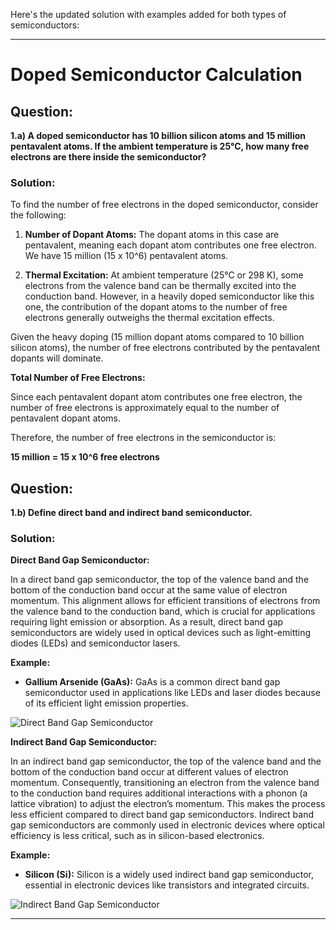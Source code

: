 Here's the updated solution with examples added for both types of semiconductors:

---

# Doped Semiconductor Calculation

## Question:

**1.a) A doped semiconductor has 10 billion silicon atoms and 15 million pentavalent atoms. If the ambient temperature is 25°C, how many free electrons are there inside the semiconductor?**

### Solution:

To find the number of free electrons in the doped semiconductor, consider the following:

1. **Number of Dopant Atoms:** The dopant atoms in this case are pentavalent, meaning each dopant atom contributes one free electron. We have 15 million (15 x 10^6) pentavalent atoms.

2. **Thermal Excitation:** At ambient temperature (25°C or 298 K), some electrons from the valence band can be thermally excited into the conduction band. However, in a heavily doped semiconductor like this one, the contribution of the dopant atoms to the number of free electrons generally outweighs the thermal excitation effects.

Given the heavy doping (15 million dopant atoms compared to 10 billion silicon atoms), the number of free electrons contributed by the pentavalent dopants will dominate.

**Total Number of Free Electrons:**

Since each pentavalent dopant atom contributes one free electron, the number of free electrons is approximately equal to the number of pentavalent dopant atoms.

Therefore, the number of free electrons in the semiconductor is:

**15 million = 15 x 10^6 free electrons**

## Question:

**1.b) Define direct band and indirect band semiconductor.**

### Solution:

**Direct Band Gap Semiconductor:**

In a direct band gap semiconductor, the top of the valence band and the bottom of the conduction band occur at the same value of electron momentum. This alignment allows for efficient transitions of electrons from the valence band to the conduction band, which is crucial for applications requiring light emission or absorption. As a result, direct band gap semiconductors are widely used in optical devices such as light-emitting diodes (LEDs) and semiconductor lasers.

**Example:**
- **Gallium Arsenide (GaAs):** GaAs is a common direct band gap semiconductor used in applications like LEDs and laser diodes because of its efficient light emission properties.

![Direct Band Gap Semiconductor](https://www.doitpoms.ac.uk/tlplib/semiconductors/images/direct_bandgap.jpg)

**Indirect Band Gap Semiconductor:**

In an indirect band gap semiconductor, the top of the valence band and the bottom of the conduction band occur at different values of electron momentum. Consequently, transitioning an electron from the valence band to the conduction band requires additional interactions with a phonon (a lattice vibration) to adjust the electron’s momentum. This makes the process less efficient compared to direct band gap semiconductors. Indirect band gap semiconductors are commonly used in electronic devices where optical efficiency is less critical, such as in silicon-based electronics.

**Example:**
- **Silicon (Si):** Silicon is a widely used indirect band gap semiconductor, essential in electronic devices like transistors and integrated circuits.

![Indirect Band Gap Semiconductor](https://www.doitpoms.ac.uk/tlplib/semiconductors/images/indirect_bandgap.jpg)

---

